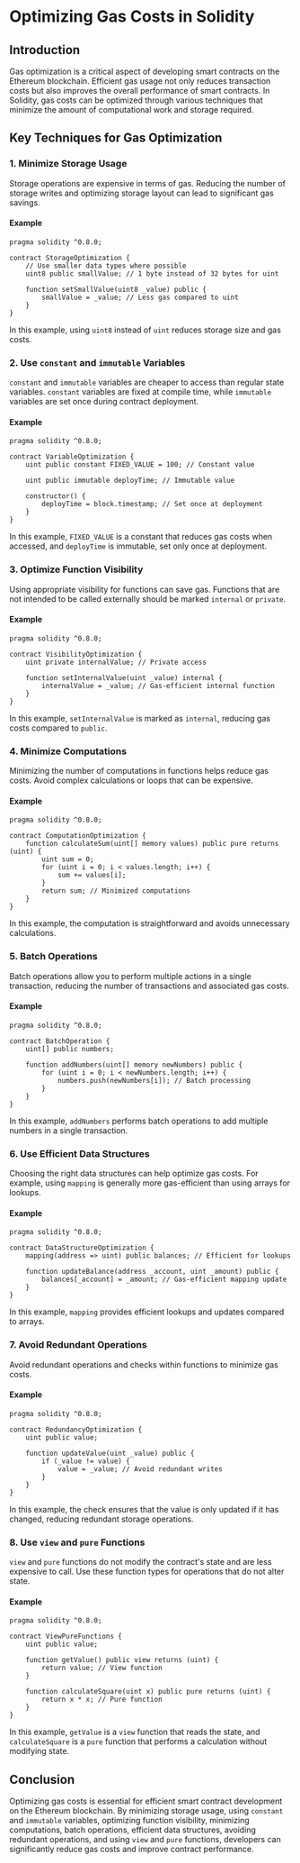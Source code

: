 
# Optimizing Gas Costs in Solidity

## Introduction

Gas optimization is a critical aspect of developing smart contracts on the Ethereum blockchain. Efficient gas usage not only reduces transaction costs but also improves the overall performance of smart contracts. In Solidity, gas costs can be optimized through various techniques that minimize the amount of computational work and storage required.

## Key Techniques for Gas Optimization

### 1. Minimize Storage Usage

Storage operations are expensive in terms of gas. Reducing the number of storage writes and optimizing storage layout can lead to significant gas savings.

#### Example

```solidity
pragma solidity ^0.8.0;

contract StorageOptimization {
    // Use smaller data types where possible
    uint8 public smallValue; // 1 byte instead of 32 bytes for uint

    function setSmallValue(uint8 _value) public {
        smallValue = _value; // Less gas compared to uint
    }
}
```

In this example, using `uint8` instead of `uint` reduces storage size and gas costs.

### 2. Use `constant` and `immutable` Variables

`constant` and `immutable` variables are cheaper to access than regular state variables. `constant` variables are fixed at compile time, while `immutable` variables are set once during contract deployment.

#### Example

```solidity
pragma solidity ^0.8.0;

contract VariableOptimization {
    uint public constant FIXED_VALUE = 100; // Constant value

    uint public immutable deployTime; // Immutable value

    constructor() {
        deployTime = block.timestamp; // Set once at deployment
    }
}
```

In this example, `FIXED_VALUE` is a constant that reduces gas costs when accessed, and `deployTime` is immutable, set only once at deployment.

### 3. Optimize Function Visibility

Using appropriate visibility for functions can save gas. Functions that are not intended to be called externally should be marked `internal` or `private`.

#### Example

```solidity
pragma solidity ^0.8.0;

contract VisibilityOptimization {
    uint private internalValue; // Private access

    function setInternalValue(uint _value) internal {
        internalValue = _value; // Gas-efficient internal function
    }
}
```

In this example, `setInternalValue` is marked as `internal`, reducing gas costs compared to `public`.

### 4. Minimize Computations

Minimizing the number of computations in functions helps reduce gas costs. Avoid complex calculations or loops that can be expensive.

#### Example

```solidity
pragma solidity ^0.8.0;

contract ComputationOptimization {
    function calculateSum(uint[] memory values) public pure returns (uint) {
        uint sum = 0;
        for (uint i = 0; i < values.length; i++) {
            sum += values[i];
        }
        return sum; // Minimized computations
    }
}
```

In this example, the computation is straightforward and avoids unnecessary calculations.

### 5. Batch Operations

Batch operations allow you to perform multiple actions in a single transaction, reducing the number of transactions and associated gas costs.

#### Example

```solidity
pragma solidity ^0.8.0;

contract BatchOperation {
    uint[] public numbers;

    function addNumbers(uint[] memory newNumbers) public {
        for (uint i = 0; i < newNumbers.length; i++) {
            numbers.push(newNumbers[i]); // Batch processing
        }
    }
}
```

In this example, `addNumbers` performs batch operations to add multiple numbers in a single transaction.

### 6. Use Efficient Data Structures

Choosing the right data structures can help optimize gas costs. For example, using `mapping` is generally more gas-efficient than using arrays for lookups.

#### Example

```solidity
pragma solidity ^0.8.0;

contract DataStructureOptimization {
    mapping(address => uint) public balances; // Efficient for lookups

    function updateBalance(address _account, uint _amount) public {
        balances[_account] = _amount; // Gas-efficient mapping update
    }
}
```

In this example, `mapping` provides efficient lookups and updates compared to arrays.

### 7. Avoid Redundant Operations

Avoid redundant operations and checks within functions to minimize gas costs.

#### Example

```solidity
pragma solidity ^0.8.0;

contract RedundancyOptimization {
    uint public value;

    function updateValue(uint _value) public {
        if (_value != value) {
            value = _value; // Avoid redundant writes
        }
    }
}
```

In this example, the check ensures that the value is only updated if it has changed, reducing redundant storage operations.

### 8. Use `view` and `pure` Functions

`view` and `pure` functions do not modify the contract's state and are less expensive to call. Use these function types for operations that do not alter state.

#### Example

```solidity
pragma solidity ^0.8.0;

contract ViewPureFunctions {
    uint public value;

    function getValue() public view returns (uint) {
        return value; // View function
    }

    function calculateSquare(uint x) public pure returns (uint) {
        return x * x; // Pure function
    }
}
```

In this example, `getValue` is a `view` function that reads the state, and `calculateSquare` is a `pure` function that performs a calculation without modifying state.

## Conclusion

Optimizing gas costs is essential for efficient smart contract development on the Ethereum blockchain. By minimizing storage usage, using `constant` and `immutable` variables, optimizing function visibility, minimizing computations, batch operations, efficient data structures, avoiding redundant operations, and using `view` and `pure` functions, developers can significantly reduce gas costs and improve contract performance.
